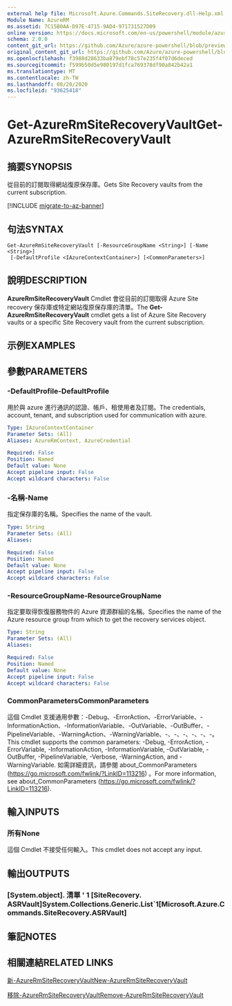 ```yaml
---
external help file: Microsoft.Azure.Commands.SiteRecovery.dll-Help.xml
Module Name: AzureRM
ms.assetid: 7C15B0AA-D97E-4715-9AD4-971731527D09
online version: https://docs.microsoft.com/en-us/powershell/module/azurerm.siterecovery/get-azurermsiterecoveryvault
schema: 2.0.0
content_git_url: https://github.com/Azure/azure-powershell/blob/preview/src/ResourceManager/SiteRecovery/Commands.SiteRecovery/help/Get-AzureRmSiteRecoveryVault.md
original_content_git_url: https://github.com/Azure/azure-powershell/blob/preview/src/ResourceManager/SiteRecovery/Commands.SiteRecovery/help/Get-AzureRmSiteRecoveryVault.md
ms.openlocfilehash: f3988d28633ba879ebf78c57e235f4f07d6deced
ms.sourcegitcommit: f599b50d5e980197d1fca769378df90a842b42a1
ms.translationtype: MT
ms.contentlocale: zh-TW
ms.lasthandoff: 08/20/2020
ms.locfileid: "93625418"
---
```

# <span data-ttu-id="695db-101">Get-AzureRmSiteRecoveryVault</span><span class="sxs-lookup"><span data-stu-id="695db-101">Get-AzureRmSiteRecoveryVault</span></span>

## <span data-ttu-id="695db-102">摘要</span><span class="sxs-lookup"><span data-stu-id="695db-102">SYNOPSIS</span></span>
<span data-ttu-id="695db-103">從目前的訂閱取得網站復原保存庫。</span><span class="sxs-lookup"><span data-stu-id="695db-103">Gets Site Recovery vaults from the current subscription.</span></span>

[!INCLUDE [migrate-to-az-banner](../../includes/migrate-to-az-banner.md)]

## <span data-ttu-id="695db-104">句法</span><span class="sxs-lookup"><span data-stu-id="695db-104">SYNTAX</span></span>

```
Get-AzureRmSiteRecoveryVault [-ResourceGroupName <String>] [-Name <String>]
 [-DefaultProfile <IAzureContextContainer>] [<CommonParameters>]
```

## <span data-ttu-id="695db-105">說明</span><span class="sxs-lookup"><span data-stu-id="695db-105">DESCRIPTION</span></span>
<span data-ttu-id="695db-106">**AzureRmSiteRecoveryVault** Cmdlet 會從目前的訂閱取得 Azure Site recovery 保存庫或特定網站復原保存庫的清單。</span><span class="sxs-lookup"><span data-stu-id="695db-106">The **Get-AzureRmSiteRecoveryVault** cmdlet gets a list of Azure Site Recovery vaults or a specific Site Recovery vault from the current subscription.</span></span>

## <span data-ttu-id="695db-107">示例</span><span class="sxs-lookup"><span data-stu-id="695db-107">EXAMPLES</span></span>

## <span data-ttu-id="695db-108">參數</span><span class="sxs-lookup"><span data-stu-id="695db-108">PARAMETERS</span></span>

### <span data-ttu-id="695db-109">-DefaultProfile</span><span class="sxs-lookup"><span data-stu-id="695db-109">-DefaultProfile</span></span>
<span data-ttu-id="695db-110">用於與 azure 進行通訊的認證、帳戶、租使用者及訂閱。</span><span class="sxs-lookup"><span data-stu-id="695db-110">The credentials, account, tenant, and subscription used for communication with azure.</span></span>

```yaml
Type: IAzureContextContainer
Parameter Sets: (All)
Aliases: AzureRmContext, AzureCredential

Required: False
Position: Named
Default value: None
Accept pipeline input: False
Accept wildcard characters: False
```

### <span data-ttu-id="695db-111">-名稱</span><span class="sxs-lookup"><span data-stu-id="695db-111">-Name</span></span>
<span data-ttu-id="695db-112">指定保存庫的名稱。</span><span class="sxs-lookup"><span data-stu-id="695db-112">Specifies the name of the vault.</span></span>

```yaml
Type: String
Parameter Sets: (All)
Aliases: 

Required: False
Position: Named
Default value: None
Accept pipeline input: False
Accept wildcard characters: False
```

### <span data-ttu-id="695db-113">-ResourceGroupName</span><span class="sxs-lookup"><span data-stu-id="695db-113">-ResourceGroupName</span></span>
<span data-ttu-id="695db-114">指定要取得恢復服務物件的 Azure 資源群組的名稱。</span><span class="sxs-lookup"><span data-stu-id="695db-114">Specifies the name of the Azure resource group from which to get the recovery services object.</span></span>

```yaml
Type: String
Parameter Sets: (All)
Aliases: 

Required: False
Position: Named
Default value: None
Accept pipeline input: False
Accept wildcard characters: False
```

### <span data-ttu-id="695db-115">CommonParameters</span><span class="sxs-lookup"><span data-stu-id="695db-115">CommonParameters</span></span>
<span data-ttu-id="695db-116">這個 Cmdlet 支援通用參數：-Debug、-ErrorAction、-ErrorVariable、-InformationAction、-InformationVariable、-OutVariable、-OutBuffer、-PipelineVariable、-WarningAction、-WarningVariable、-、-、-、-、-、-。</span><span class="sxs-lookup"><span data-stu-id="695db-116">This cmdlet supports the common parameters: -Debug, -ErrorAction, -ErrorVariable, -InformationAction, -InformationVariable, -OutVariable, -OutBuffer, -PipelineVariable, -Verbose, -WarningAction, and -WarningVariable.</span></span> <span data-ttu-id="695db-117">如需詳細資訊，請參閱 about_CommonParameters (https://go.microsoft.com/fwlink/?LinkID=113216) 。</span><span class="sxs-lookup"><span data-stu-id="695db-117">For more information, see about_CommonParameters (https://go.microsoft.com/fwlink/?LinkID=113216).</span></span>

## <span data-ttu-id="695db-118">輸入</span><span class="sxs-lookup"><span data-stu-id="695db-118">INPUTS</span></span>

### <span data-ttu-id="695db-119">所有</span><span class="sxs-lookup"><span data-stu-id="695db-119">None</span></span>
<span data-ttu-id="695db-120">這個 Cmdlet 不接受任何輸入。</span><span class="sxs-lookup"><span data-stu-id="695db-120">This cmdlet does not accept any input.</span></span>

## <span data-ttu-id="695db-121">輸出</span><span class="sxs-lookup"><span data-stu-id="695db-121">OUTPUTS</span></span>

### <span data-ttu-id="695db-122">[System.object]. 清單 ' 1 [SiteRecovery. ASRVault]</span><span class="sxs-lookup"><span data-stu-id="695db-122">System.Collections.Generic.List\`1[Microsoft.Azure.Commands.SiteRecovery.ASRVault]</span></span>

## <span data-ttu-id="695db-123">筆記</span><span class="sxs-lookup"><span data-stu-id="695db-123">NOTES</span></span>

## <span data-ttu-id="695db-124">相關連結</span><span class="sxs-lookup"><span data-stu-id="695db-124">RELATED LINKS</span></span>

[<span data-ttu-id="695db-125">新-AzureRmSiteRecoveryVault</span><span class="sxs-lookup"><span data-stu-id="695db-125">New-AzureRmSiteRecoveryVault</span></span>](./New-AzureRmSiteRecoveryVault.md)

[<span data-ttu-id="695db-126">移除-AzureRmSiteRecoveryVault</span><span class="sxs-lookup"><span data-stu-id="695db-126">Remove-AzureRmSiteRecoveryVault</span></span>](./Remove-AzureRmSiteRecoveryVault.md)

